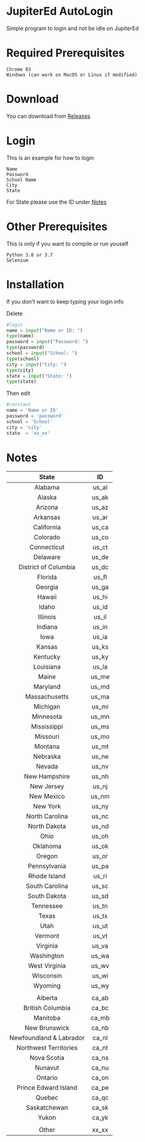 # JupiterEd AutoLogin

Simple program to login and not be idle on JupiterEd

# Required Prerequisites
```
Chrome 83
Windows (can work on MacOS or Linux if modified)
```

# Download

You can download from [Releases](https://github.com/Jason-S-Wu/JupiterEd-AutoLogin/releases)


# Login
This is an example for how to login
```
Name
Password
School Name
City
State
```
For State please use the ID under [Notes](#Notes)


# Other Prerequisites
This is only if you want to compile or run youself
```
Python 3.8 or 3.7
Selenium
```


# Installation
If you don't want to keep typing your login info 

Delete
```python
#login
name = input("Name or ID: ")
type(name)
password = input("Password: ")
type(password)
school = input("School: ")
type(school)
city = input("City: ")
type(city)
state = input("State: ")
type(state)
```

Then edit

```python
#constant
name = 'Name or ID'
password = 'password'
school = 'School'
city = 'city'
state  = 'xx_xx'
```


# Notes

|          State          |   ID  |
|:-----------------------:|:-----:|
|         Alabama         | us_al |
|          Alaska         | us_ak |
|         Arizona         | us_az |
|         Arkansas        | us_ar |
|        California       | us_ca |
|         Colorado        | us_co |
|       Connecticut       | us_ct |
|         Delaware        | us_de |
|   District of Columbia  | us_dc |
|         Florida         | us_fl |
|         Georgia         | us_ga |
|          Hawaii         | us_hi |
|          Idaho          | us_id |
|         Illinois        | us_il |
|         Indiana         | us_in |
|           Iowa          | us_ia |
|          Kansas         | us_ks |
|         Kentucky        | us_ky |
|        Louisiana        | us_la |
|          Maine          | us_me |
|         Maryland        | us_md |
|      Massachusetts      | us_ma |
|         Michigan        | us_mi |
|        Minnesota        | us_mn |
|       Mississippi       | us_ms |
|         Missouri        | us_mo |
|         Montana         | us_mt |
|         Nebraska        | us_ne |
|          Nevada         | us_nv |
|      New Hampshire      | us_nh |
|        New Jersey       | us_nj |
|        New Mexico       | us_nm |
|         New York        | us_ny |
|      North Carolina     | us_nc |
|       North Dakota      | us_nd |
|           Ohio          | us_oh |
|         Oklahoma        | us_ok |
|          Oregon         | us_or |
|       Pennsylvania      | us_pa |
|       Rhode Island      | us_ri |
|      South Carolina     | us_sc |
|       South Dakota      | us_sd |
|        Tennessee        | us_tn |
|          Texas          | us_tx |
|           Utah          | us_ut |
|         Vermont         | us_vt |
|         Virginia        | us_va |
|        Washington       | us_wa |
|      West Virginia      | us_wv |
|        Wisconsin        | us_wi |
|         Wyoming         | us_wy |
|                         |       |
|         Alberta         | ca_ab |
|     British Columbia    | ca_bc |
|         Manitoba        | ca_mb |
|      New Brunswick      | ca_nb |
| Newfoundland & Labrador | ca_nl |
|  Northwest Territories  | ca_nt |
|       Nova Scotia       | ca_ns |
|         Nunavut         | ca_nu |
|         Ontario         | ca_on |
|   Prince Edward Island  | ca_pe |
|          Quebec         | ca_qc |
|       Saskatchewan      | ca_sk |
|          Yukon          | ca_yk |
|                         |       |
|          Other          | xx_xx |
